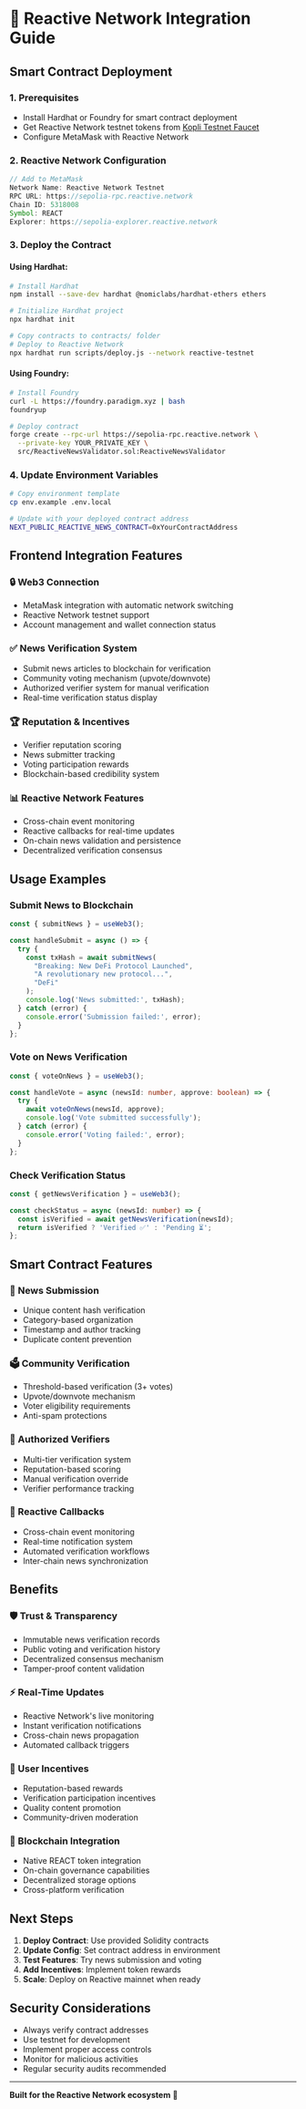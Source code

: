 # 🔗 Reactive Network Integration Guide

## Smart Contract Deployment

### 1. Prerequisites
- Install Hardhat or Foundry for smart contract deployment
- Get Reactive Network testnet tokens from [Kopli Testnet Faucet](https://kopli-faucet.reactive.network)
- Configure MetaMask with Reactive Network

### 2. Reactive Network Configuration
```javascript
// Add to MetaMask
Network Name: Reactive Network Testnet  
RPC URL: https://sepolia-rpc.reactive.network
Chain ID: 5318008
Symbol: REACT
Explorer: https://sepolia-explorer.reactive.network
```

### 3. Deploy the Contract

#### Using Hardhat:
```bash
# Install Hardhat
npm install --save-dev hardhat @nomiclabs/hardhat-ethers ethers

# Initialize Hardhat project
npx hardhat init

# Copy contracts to contracts/ folder
# Deploy to Reactive Network
npx hardhat run scripts/deploy.js --network reactive-testnet
```

#### Using Foundry:
```bash
# Install Foundry
curl -L https://foundry.paradigm.xyz | bash
foundryup

# Deploy contract
forge create --rpc-url https://sepolia-rpc.reactive.network \
  --private-key YOUR_PRIVATE_KEY \
  src/ReactiveNewsValidator.sol:ReactiveNewsValidator
```

### 4. Update Environment Variables
```bash
# Copy environment template
cp env.example .env.local

# Update with your deployed contract address
NEXT_PUBLIC_REACTIVE_NEWS_CONTRACT=0xYourContractAddress
```

## Frontend Integration Features

### 🔒 Web3 Connection
- MetaMask integration with automatic network switching
- Reactive Network testnet support
- Account management and wallet connection status

### ✅ News Verification System  
- Submit news articles to blockchain for verification
- Community voting mechanism (upvote/downvote)
- Authorized verifier system for manual verification
- Real-time verification status display

### 🏆 Reputation & Incentives
- Verifier reputation scoring
- News submitter tracking
- Voting participation rewards
- Blockchain-based credibility system

### 📊 Reactive Network Features
- Cross-chain event monitoring
- Reactive callbacks for real-time updates  
- On-chain news validation and persistence
- Decentralized verification consensus

## Usage Examples

### Submit News to Blockchain
```typescript
const { submitNews } = useWeb3();

const handleSubmit = async () => {
  try {
    const txHash = await submitNews(
      "Breaking: New DeFi Protocol Launched",
      "A revolutionary new protocol...", 
      "DeFi"
    );
    console.log('News submitted:', txHash);
  } catch (error) {
    console.error('Submission failed:', error);
  }
};
```

### Vote on News Verification  
```typescript
const { voteOnNews } = useWeb3();

const handleVote = async (newsId: number, approve: boolean) => {
  try {
    await voteOnNews(newsId, approve);
    console.log('Vote submitted successfully');
  } catch (error) {
    console.error('Voting failed:', error);
  }
};
```

### Check Verification Status
```typescript
const { getNewsVerification } = useWeb3();

const checkStatus = async (newsId: number) => {
  const isVerified = await getNewsVerification(newsId);
  return isVerified ? 'Verified ✅' : 'Pending ⏳';
};
```

## Smart Contract Features

### 📝 News Submission
- Unique content hash verification
- Category-based organization  
- Timestamp and author tracking
- Duplicate content prevention

### 🗳️ Community Verification
- Threshold-based verification (3+ votes)
- Upvote/downvote mechanism
- Voter eligibility requirements
- Anti-spam protections

### 👥 Authorized Verifiers
- Multi-tier verification system
- Reputation-based scoring
- Manual verification override
- Verifier performance tracking

### 🔄 Reactive Callbacks
- Cross-chain event monitoring
- Real-time notification system
- Automated verification workflows
- Inter-chain news synchronization

## Benefits

### 🛡️ Trust & Transparency
- Immutable news verification records
- Public voting and verification history  
- Decentralized consensus mechanism
- Tamper-proof content validation

### ⚡ Real-Time Updates  
- Reactive Network's live monitoring
- Instant verification notifications
- Cross-chain news propagation
- Automated callback triggers

### 🎯 User Incentives
- Reputation-based rewards
- Verification participation incentives
- Quality content promotion
- Community-driven moderation

### 🔗 Blockchain Integration
- Native REACT token integration
- On-chain governance capabilities
- Decentralized storage options
- Cross-platform verification

## Next Steps

1. **Deploy Contract**: Use provided Solidity contracts
2. **Update Config**: Set contract address in environment  
3. **Test Features**: Try news submission and voting
4. **Add Incentives**: Implement token rewards
5. **Scale**: Deploy on Reactive mainnet when ready

## Security Considerations

- Always verify contract addresses
- Use testnet for development
- Implement proper access controls  
- Monitor for malicious activities
- Regular security audits recommended

---

**Built for the Reactive Network ecosystem** 🚀
